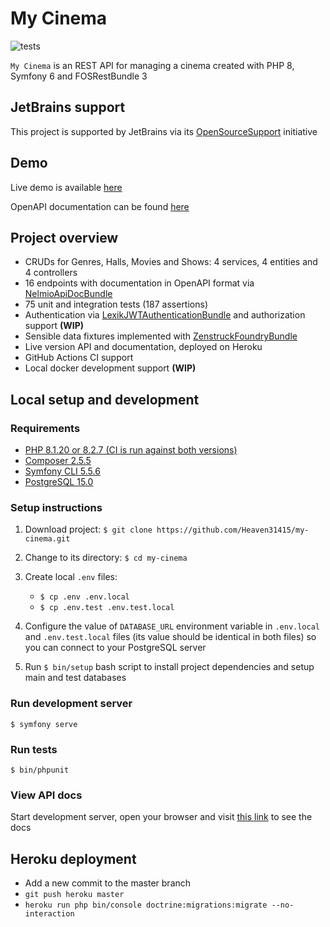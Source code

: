 # My Cinema

![tests](https://github.com/Heaven31415/my-cinema/actions/workflows/tests.yml/badge.svg)

`My Cinema` is an REST API for managing a cinema created with PHP 8, Symfony 6 and FOSRestBundle 3

## JetBrains support

This project is supported by JetBrains via its [OpenSourceSupport](https://jb.gg/OpenSourceSupport) initiative

## Demo

Live demo is available [here](https://heaven31415-my-cinema.herokuapp.com/api/v1)

OpenAPI documentation can be found [here](https://heaven31415-my-cinema.herokuapp.com/api/doc)

## Project overview

- CRUDs for Genres, Halls, Movies and Shows: 4 services, 4 entities and 4 controllers
- 16 endpoints with documentation in OpenAPI format via [NelmioApiDocBundle](https://github.com/nelmio/NelmioApiDocBundle)
- 75 unit and integration tests (187 assertions)
- Authentication via [LexikJWTAuthenticationBundle](https://github.com/lexik/LexikJWTAuthenticationBundle) and authorization support **(WIP)**
- Sensible data fixtures implemented with [ZenstruckFoundryBundle](https://github.com/zenstruck/foundry)
- Live version API and documentation, deployed on Heroku
- GitHub Actions CI support
- Local docker development support **(WIP)**

## Local setup and development

### Requirements

- [PHP 8.1.20 or 8.2.7 (CI is run against both versions)](https://www.php.net/)
- [Composer 2.5.5](https://getcomposer.org/)
- [Symfony CLI 5.5.6](https://symfony.com/download)
- [PostgreSQL 15.0](https://www.postgresql.org/)

### Setup instructions

1. Download project: `$ git clone https://github.com/Heaven31415/my-cinema.git`

2. Change to its directory: `$ cd my-cinema`

3. Create local `.env` files:
    - `$ cp .env .env.local`
    - `$ cp .env.test .env.test.local`

4. Configure the value of `DATABASE_URL` environment variable in `.env.local` and `.env.test.local`
files (its value should be identical in both files) so you can connect to your PostgreSQL server

5. Run `$ bin/setup` bash script to install project dependencies and setup main and test databases

### Run development server

`$ symfony serve`

### Run tests

`$ bin/phpunit`

### View API docs

Start development server, open your browser and visit [this link](https://localhost:8000/api/doc) to see the docs

## Heroku deployment

- Add a new commit to the master branch
- `git push heroku master`
- `heroku run php bin/console doctrine:migrations:migrate --no-interaction`
